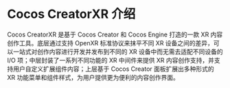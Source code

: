 # Cocos CreatorXR 介绍

Cocos CreatorXR 是基于 Cocos Creator 和 Cocos Engine 打造的一款 XR 内容创作工具。底层通过支持 OpenXR 标准协议来抹平不同 XR 设备之间的差异，可以一站式对创作内容进行开发并发布到不同的 XR 设备中而无需去适配不同设备的 I/O 项；中层封装了一系列不同功能的 XR 中间件来提供 XR 内容创作支持，并支持用户自定义扩展组件内容；上层基于 Cocos Creator 面板扩展出多种形式的 XR 功能菜单和组件样式，为用户提供更为便利的内容创作界面。
